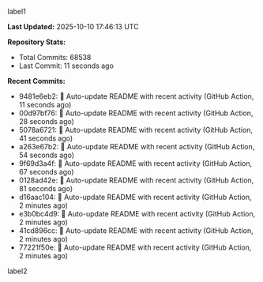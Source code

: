 
label1 
<!-- ACTIVITY_START -->
**Last Updated:** 2025-10-10 17:46:13 UTC

**Repository Stats:**
- Total Commits: 68538
- Last Commit: 11 seconds ago

**Recent Commits:**
- 9481e6eb2: 🤖 Auto-update README with recent activity (GitHub Action, 11 seconds ago)
- 00d97bf76: 🤖 Auto-update README with recent activity (GitHub Action, 28 seconds ago)
- 5078a6721: 🤖 Auto-update README with recent activity (GitHub Action, 41 seconds ago)
- a263e67b2: 🤖 Auto-update README with recent activity (GitHub Action, 54 seconds ago)
- 9f69d3a4f: 🤖 Auto-update README with recent activity (GitHub Action, 67 seconds ago)
- 0128ad42e: 🤖 Auto-update README with recent activity (GitHub Action, 81 seconds ago)
- d16aac104: 🤖 Auto-update README with recent activity (GitHub Action, 2 minutes ago)
- e3b0bc4d9: 🤖 Auto-update README with recent activity (GitHub Action, 2 minutes ago)
- 41cd896cc: 🤖 Auto-update README with recent activity (GitHub Action, 2 minutes ago)
- 77221f50e: 🤖 Auto-update README with recent activity (GitHub Action, 2 minutes ago)
<!-- ACTIVITY_END -->

label2
